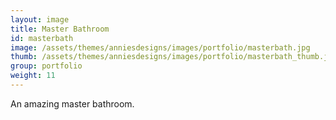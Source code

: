 ```yaml
---
layout: image
title: Master Bathroom
id: masterbath
image: /assets/themes/anniesdesigns/images/portfolio/masterbath.jpg
thumb: /assets/themes/anniesdesigns/images/portfolio/masterbath_thumb.jpg
group: portfolio
weight: 11
---
```

An amazing master bathroom.